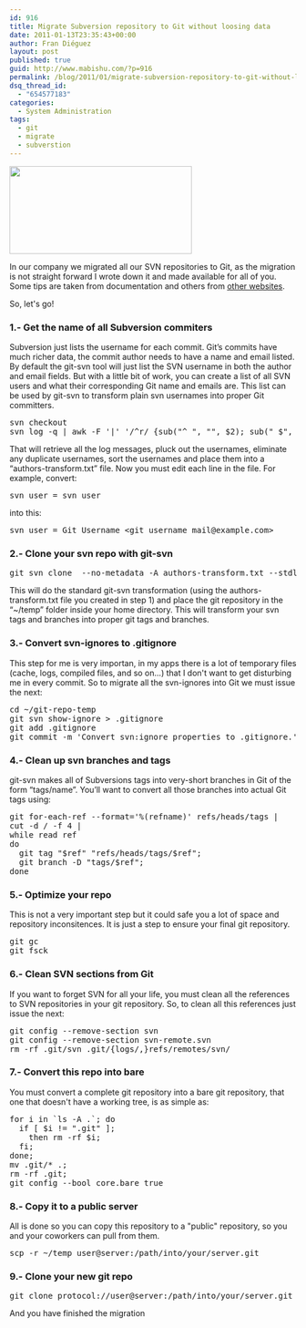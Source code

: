 ```yaml
---
id: 916
title: Migrate Subversion repository to Git without loosing data
date: 2011-01-13T23:35:43+00:00
author: Fran Diéguez
layout: post
published: true
guid: http://www.mabishu.com/?p=916
permalink: /blog/2011/01/migrate-subversion-repository-to-git-without-loosing-data/
dsq_thread_id:
  - "654577183"
categories:
  - System Administration
tags:
  - git
  - migrate
  - subverstion
---
```

<img class="alignright" src="http://www.mabishu.com/wp-content/uploads/2011/01/git-pony-svn-ogre.png" alt="" width="320" height="154" />

In our company we migrated all our SVN repositories to Git, as the migration is not straight forward I wrote down it and made available for all of you. Some tips are taken from documentation and others from <a href="http://stackoverflow.com/">other websites</a>.

So, let's go!<!--more-->
<h3>1.- Get the name of all Subversion commiters</h3>
Subversion just lists the username for each commit. Git’s commits have much richer data, the commit author needs to have a name and email listed. By default the git-svn tool will just list the SVN username in both the author and email fields. But with a little bit of work, you can create a list of all SVN users and what their corresponding Git name and emails are. This list can be used by git-svn to transform plain svn usernames into proper Git committers.
<pre>svn checkout
svn log -q | awk -F '|' '/^r/ {sub("^ ", "", $2); sub(" $", "", $2); print $2" = "$2" &lt;"$2"&gt;"}' | sort -u &gt; authors-transform.txt</pre>
That will retrieve all the log messages, pluck out the usernames, eliminate any duplicate usernames, sort the usernames and place them into a “authors-transform.txt” file. Now you must edit each line in the file. For example, convert:
<pre>svn_user = svn_user</pre>
into this:
<pre>svn_user = Git Username &lt;git_username_mail@example.com&gt;</pre>
<h3>2.- Clone your svn repo with git-svn</h3>
<pre>git svn clone  --no-metadata -A authors-transform.txt --stdlayout ~/git-repo-temp</pre>
This will do the standard git-svn transformation (using the authors-transform.txt file you created in step 1) and place the git repository in the “~/temp” folder inside your home directory. This will transform your svn tags and branches into proper git tags and branches.
<h3>3.- Convert svn-ignores to .gitignore</h3>
This step for me is very importan, in my apps there is a lot of temporary files (cache, logs, compiled files, and so on...) that I don't want to get disturbing me in every commit. So to migrate all the svn-ignores into Git we must issue the next:
<pre>cd ~/git-repo-temp
git svn show-ignore &gt; .gitignore
git add .gitignore
git commit -m 'Convert svn:ignore properties to .gitignore.'</pre>
<h3>4.- Clean up svn branches and tags</h3>
git-svn makes all of Subversions tags into very-short branches in Git of the form “tags/name”. You’ll want to convert all those branches into actual Git tags using:
<pre>git for-each-ref --format='%(refname)' refs/heads/tags |
cut -d / -f 4 |
while read ref
do
  git tag "$ref" "refs/heads/tags/$ref";
  git branch -D "tags/$ref";
done</pre>
<h3>5.- Optimize your repo</h3>
This is not a very important step but it could safe you a lot of space and repository inconsitences. It is just a step to ensure your final git repository.
<pre>git gc
git fsck</pre>
<h3>6.- Clean SVN sections from Git</h3>
If you want to forget SVN for all your life, you must clean all the references to SVN repositories in your git repository. So, to clean all this references just issue the next:
<pre>git config --remove-section svn
git config --remove-section svn-remote.svn
rm -rf .git/svn .git/{logs/,}refs/remotes/svn/</pre>
<h3>7.- Convert this repo into bare</h3>
You must convert a complete git repository into a bare git repository, that one that doesn't have a working tree, is as simple as:
<pre>for i in `ls -A .`; do
  if [ $i != ".git" ];
    then rm -rf $i;
  fi;
done;
mv .git/* .;
rm -rf .git;
git config --bool core.bare true</pre>
<h3>8.- Copy it to a public server</h3>
All is done so you can copy this repository to a "public" repository, so you and your coworkers can pull from them.
<pre>scp -r ~/temp user@server:/path/into/your/server.git</pre>
<h3>9.- Clone your new git repo</h3>
<pre>git clone protocol://user@server:/path/into/your/server.git</pre>
And you have finished the migration